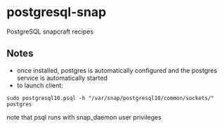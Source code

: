 # postgresql-snap
PostgreSQL snapcraft recipes

## Notes
- once installed, postgres is automatically configured and the postgres service is automatically started
- to launch client:
```
sudo postgresql10.psql -h "/var/snap/postgresql10/common/sockets/" postgres
```
note that psql runs with snap_daemon user privileges
